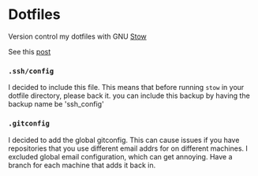 # Dotfiles

Version control my dotfiles with GNU [Stow](http://www.gnu.org/software/stow/)

See this [post](http://brandon.invergo.net/news/2012-05-26-using-gnu-stow-to-manage-your-dotfiles.html)

### `.ssh/config`

I decided to include this file. This means that before running `stow` in your dotfile directory, please back it. you can include this backup by having the backup name be 'ssh_config'

### `.gitconfig`

I decided to add the global gitconfig. This can cause issues if you have repositories that you use different email addrs for on different machines. I excluded global email configuration, which can get annoying. Have a branch for each machine that adds it back in.
